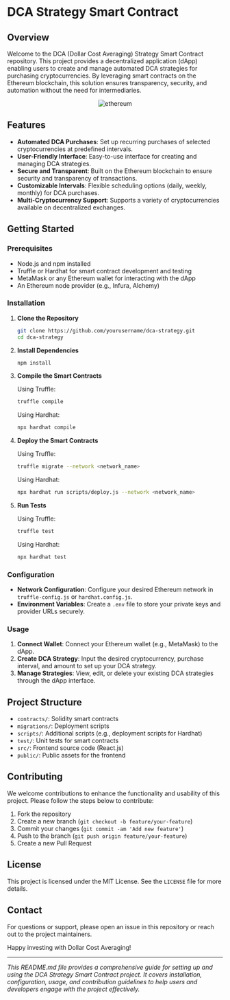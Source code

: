 # DCA Strategy Smart Contract

## Overview

Welcome to the DCA (Dollar Cost Averaging) Strategy Smart Contract repository. This project provides a decentralized application (dApp) enabling users to create and manage automated DCA strategies for purchasing cryptocurrencies. By leveraging smart contracts on the Ethereum blockchain, this solution ensures transparency, security, and automation without the need for intermediaries.

<p align="center">
  <img src="https://ethereum.org/_next/image/?url=%2F_next%2Fstatic%2Fmedia%2Fhero.94a1ecc4.png&w=1920&q=75" alt="ethereum" />
</p>

## Features

- **Automated DCA Purchases**: Set up recurring purchases of selected cryptocurrencies at predefined intervals.
- **User-Friendly Interface**: Easy-to-use interface for creating and managing DCA strategies.
- **Secure and Transparent**: Built on the Ethereum blockchain to ensure security and transparency of transactions.
- **Customizable Intervals**: Flexible scheduling options (daily, weekly, monthly) for DCA purchases.
- **Multi-Cryptocurrency Support**: Supports a variety of cryptocurrencies available on decentralized exchanges.

## Getting Started

### Prerequisites

- Node.js and npm installed
- Truffle or Hardhat for smart contract development and testing
- MetaMask or any Ethereum wallet for interacting with the dApp
- An Ethereum node provider (e.g., Infura, Alchemy)

### Installation

1. **Clone the Repository**

    ```bash
    git clone https://github.com/yourusername/dca-strategy.git
    cd dca-strategy
    ```

2. **Install Dependencies**

    ```bash
    npm install
    ```

3. **Compile the Smart Contracts**

    Using Truffle:
    ```bash
    truffle compile
    ```

    Using Hardhat:
    ```bash
    npx hardhat compile
    ```

4. **Deploy the Smart Contracts**

    Using Truffle:
    ```bash
    truffle migrate --network <network_name>
    ```

    Using Hardhat:
    ```bash
    npx hardhat run scripts/deploy.js --network <network_name>
    ```

5. **Run Tests**

    Using Truffle:
    ```bash
    truffle test
    ```

    Using Hardhat:
    ```bash
    npx hardhat test
    ```

### Configuration

- **Network Configuration**: Configure your desired Ethereum network in `truffle-config.js` or `hardhat.config.js`.
- **Environment Variables**: Create a `.env` file to store your private keys and provider URLs securely.

### Usage

1. **Connect Wallet**: Connect your Ethereum wallet (e.g., MetaMask) to the dApp.
2. **Create DCA Strategy**: Input the desired cryptocurrency, purchase interval, and amount to set up your DCA strategy.
3. **Manage Strategies**: View, edit, or delete your existing DCA strategies through the dApp interface.

## Project Structure

- `contracts/`: Solidity smart contracts
- `migrations/`: Deployment scripts
- `scripts/`: Additional scripts (e.g., deployment scripts for Hardhat)
- `test/`: Unit tests for smart contracts
- `src/`: Frontend source code (React.js)
- `public/`: Public assets for the frontend

## Contributing

We welcome contributions to enhance the functionality and usability of this project. Please follow the steps below to contribute:

1. Fork the repository
2. Create a new branch (`git checkout -b feature/your-feature`)
3. Commit your changes (`git commit -am 'Add new feature'`)
4. Push to the branch (`git push origin feature/your-feature`)
5. Create a new Pull Request

## License

This project is licensed under the MIT License. See the `LICENSE` file for more details.

## Contact

For questions or support, please open an issue in this repository or reach out to the project maintainers.

Happy investing with Dollar Cost Averaging!

---

*This README.md file provides a comprehensive guide for setting up and using the DCA Strategy Smart Contract project. It covers installation, configuration, usage, and contribution guidelines to help users and developers engage with the project effectively.*
